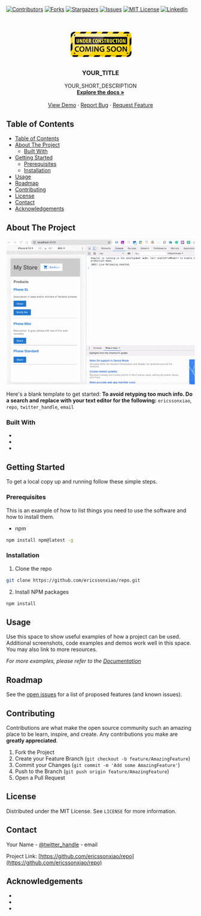 <!--
*** Thanks for checking out this README Template. If you have a suggestion that would
*** make this better, please fork the repo and create a pull request or simply open
*** an issue with the tag "enhancement".
*** Thanks again! Now go create something AMAZING! :D
*** To avoid retyping too much info. Do a search and replace for the following:
*** ericssonxiao, repo, twitter_handle, email
-->


<!-- PROJECT SHIELDS -->
<!--
*** I'm using markdown "reference style" links for readability.
*** Reference links are enclosed in brackets [ ] instead of parentheses ( ).
*** See the bottom of this document for the declaration of the reference variables
*** for contributors-url, forks-url, etc. This is an optional, concise syntax you may use.
*** https://www.markdownguide.org/basic-syntax/#reference-style-links
-->
[![Contributors][contributors-shield]][contributors-url]
[![Forks][forks-shield]][forks-url]
[![Stargazers][stars-shield]][stars-url]
[![Issues][issues-shield]][issues-url]
[![MIT License][license-shield]][license-url]
[![LinkedIn][linkedin-shield]][linkedin-url]


<!-- PROJECT LOGO -->
<br />
<p align="center">
  <a href="https://github.com/ericssonxiao/repo">
    <img src="images/Under-Construction-Sign.png" alt="Logo" width="180" height="80">
  </a>

  <h3 align="center">YOUR_TITLE</h3>

  <p align="center">
    YOUR_SHORT_DESCRIPTION
    <br />
    <a href="https://github.com/ericssonxiao/repo"><strong>Explore the docs »</strong></a>
    <br />
    <br />
    <a href="https://github.com/ericssonxiao/repo">View Demo</a>
    ·
    <a href="https://github.com/ericssonxiao/repo/issues">Report Bug</a>
    ·
    <a href="https://github.com/ericssonxiao/repo/issues">Request Feature</a>
  </p>
</p>



<!-- TABLE OF CONTENTS -->
## Table of Contents

- [Table of Contents](#table-of-contents)
- [About The Project](#about-the-project)
  - [Built With](#built-with)
- [Getting Started](#getting-started)
  - [Prerequisites](#prerequisites)
  - [Installation](#installation)
- [Usage](#usage)
- [Roadmap](#roadmap)
- [Contributing](#contributing)
- [License](#license)
- [Contact](#contact)
- [Acknowledgements](#acknowledgements)



<!-- ABOUT THE PROJECT -->
## About The Project

[![Product Name Screen Shot][product-screenshot]](https://example.com)

Here's a blank template to get started:
**To avoid retyping too much info. Do a search and replace with your text editor for the following:**
`ericssonxiao`, `repo`, `twitter_handle`, `email`


### Built With

* []()
* []()
* []()



<!-- GETTING STARTED -->
## Getting Started

To get a local copy up and running follow these simple steps.

### Prerequisites

This is an example of how to list things you need to use the software and how to install them.
* npm
```sh
npm install npm@latest -g
```

### Installation
 
1. Clone the repo
```sh
git clone https://github.com/ericssonxiao/repo.git
```
2. Install NPM packages
```sh
npm install
```



<!-- USAGE EXAMPLES -->
## Usage

Use this space to show useful examples of how a project can be used. Additional screenshots, code examples and demos work well in this space. You may also link to more resources.

_For more examples, please refer to the [Documentation](https://example.com)_



<!-- ROADMAP -->
## Roadmap

See the [open issues](https://github.com/ericssonxiao/repo/issues) for a list of proposed features (and known issues).



<!-- CONTRIBUTING -->
## Contributing

Contributions are what make the open source community such an amazing place to be learn, inspire, and create. Any contributions you make are **greatly appreciated**.

1. Fork the Project
2. Create your Feature Branch (`git checkout -b feature/AmazingFeature`)
3. Commit your Changes (`git commit -m 'Add some AmazingFeature'`)
4. Push to the Branch (`git push origin feature/AmazingFeature`)
5. Open a Pull Request



<!-- LICENSE -->
## License

Distributed under the MIT License. See `LICENSE` for more information.



<!-- CONTACT -->
## Contact

Your Name - [@twitter_handle](https://twitter.com/twitter_handle) - email

Project Link: [https://github.com/ericssonxiao/repo](https://github.com/ericssonxiao/repo)



<!-- ACKNOWLEDGEMENTS -->
## Acknowledgements

* []()
* []()
* []()





<!-- MARKDOWN LINKS & IMAGES -->
<!-- https://www.markdownguide.org/basic-syntax/#reference-style-links -->
[contributors-shield]: https://img.shields.io/github/contributors/ericssonxiao/PythonDemo.svg?style=flat-square
[contributors-url]: https://github.com/ericssonxiao/PythonDemo/graphs/contributors
[forks-shield]: https://img.shields.io/github/forks/ericssonxiao/PythonDemo.svg?style=flat-square
[forks-url]: https://github.com/ericssonxiao/PythonDemo/network/members
[stars-shield]: https://img.shields.io/github/stars/ericssonxiao/PythonDemo.svg?style=flat-square
[stars-url]: https://github.com/ericssonxiao/PythonDemo/stargazers
[issues-shield]: https://img.shields.io/github/issues/ericssonxiao/PythonDemo.svg?style=flat-square
[issues-url]: https://github.com/ericssonxiao/PythonDemo/issues
[license-shield]: https://img.shields.io/github/license/ericssonxiao/PythonDemo.svg?style=flat-square
[license-url]: https://github.com/ericssonxiao/PythonDemo/blob/master/LICENSE.txt
[linkedin-shield]: https://img.shields.io/badge/-LinkedIn-black.svg?style=flat-square&logo=linkedin&colorB=555
[linkedin-url]: https://linkedin.com/in/ericssonxiao
[product-screenshot]: images/ra1nfdo1Rq.gif
[page-under-construction]: image/Under-Construction-Sign.png
